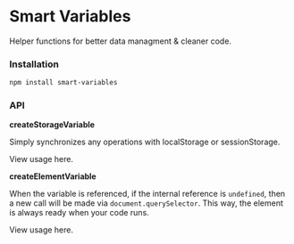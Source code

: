 # Smart Variables

Helper functions for better data managment & cleaner code.

### Installation
```bash
npm install smart-variables
```

### API

**createStorageVariable**

Simply synchronizes any operations with localStorage or sessionStorage.

View usage here.

**createElementVariable**

When the variable is referenced, if the internal reference is `undefined`, then a new call will be made via `document.querySelector`. This way, the element is always ready when your code runs.

View usage here.